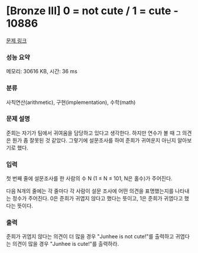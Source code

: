 # [Bronze III] 0 = not cute / 1 = cute - 10886 

[문제 링크](https://www.acmicpc.net/problem/10886) 

### 성능 요약

메모리: 30616 KB, 시간: 36 ms

### 분류

사칙연산(arithmetic), 구현(implementation), 수학(math)

### 문제 설명

<p>준희는 자기가 팀에서 귀여움을 담당하고 있다고 생각한다. 하지만 연수가 볼 때 그 의견은 뭔가 좀 잘못된 것 같았다. 그렇기에 설문조사를 하여 준희가 귀여운지 아닌지 알아보기로 했다.</p>

### 입력 

 <p>첫 번째 줄에 설문조사를 한 사람의 수 N (1 ≤ N ≤ 101, N은 홀수)가 주어진다.</p>

<p>다음 N개의 줄에는 각 줄마다 각 사람이 설문 조사에 어떤 의견을 표명했는지를 나타내는 정수가 주어진다. 0은 준희가 귀엽지 않다고 했다는 뜻이고, 1은 준희가 귀엽다고 했다는 뜻이다.</p>

### 출력 

 <p>준희가 귀엽지 않다는 의견이 더 많을 경우 "Junhee is not cute!"를 출력하고 귀엽다는 의견이 많을 경우 "Junhee is cute!"를 출력하라.</p>

